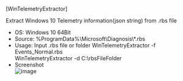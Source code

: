 [WinTelemetryExtractor]

Extract Windows 10 Telemetry information(json string) from .rbs file  
- OS: Windows 10 64Bit  
- Source: %ProgramData%\Microsoft\Diagnosis\\*.rbs
- Usage: Input .rbs file or folder
WinTelemetryExtractor -f Events_Normal.rbs  
WinTelemetryExtractor -d C:\rbsFileFolder
- Screenshot  
![image](https://user-images.githubusercontent.com/69110090/94636107-3431be00-030f-11eb-8bc6-fbab5b5aa36e.png)
